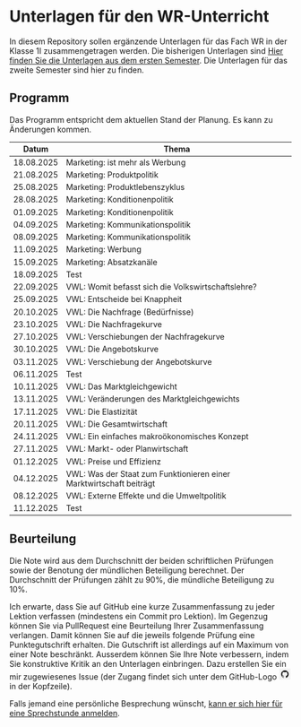 # Unterlagen für den WR-Unterricht

In diesem Repository sollen ergänzende Unterlagen für das Fach WR in der Klasse
1I zusammengetragen werden. Die bisherigen Unterlagen sind
<a href="https://wr-i-24-27.github.io/Skript/">Hier finden Sie die
Unterlagen aus dem ersten Semester</a>. Die Unterlagen für das zweite
Semester
sind hier zu finden.

## Programm

Das Programm entspricht dem aktuellen Stand der Planung. Es kann zu
Änderungen kommen.

| Datum | Thema |
| ----- | ----- |
| 18.08.2025 | Marketing: ist mehr als Werbung |
| 21.08.2025 | Marketing: Produktpolitik |
| 25.08.2025 | Marketing: Produktlebenszyklus |
| 28.08.2025 | Marketing: Konditionenpolitik |
| 01.09.2025 | Marketing: Konditionenpolitik |
| 04.09.2025 | Marketing: Kommunikationspolitik |
| 08.09.2025 | Marketing: Kommunikationspolitik |
| 11.09.2025 | Marketing: Werbung |
| 15.09.2025 | Marketing: Absatzkanäle |
| 18.09.2025 | Test |
| 22.09.2025 | VWL: Womit befasst sich die Volkswirtschaftslehre? |
| 25.09.2025 | VWL: Entscheide bei Knappheit |
| 20.10.2025 | VWL: Die Nachfrage (Bedürfnisse) |
| 23.10.2025 | VWL: Die Nachfragekurve |
| 27.10.2025 | VWL: Verschiebungen der Nachfragekurve |
| 30.10.2025 | VWL: Die Angebotskurve |
| 03.11.2025 | VWL: Verschiebung der Angebotskurve |
| 06.11.2025 | Test |
| 10.11.2025 | VWL: Das Marktgleichgewicht |
| 13.11.2025 | VWL: Veränderungen des Marktgleichgewichts |
| 17.11.2025 | VWL: Die Elastizität |
| 20.11.2025 | VWL: Die Gesamtwirtschaft |
| 24.11.2025 | VWL: Ein einfaches makroökonomisches Konzept |
| 27.11.2025 | VWL: Markt- oder Planwirtschaft |
| 01.12.2025 | VWL: Preise und Effizienz |
| 04.12.2025 | VWL: Was der Staat zum Funktionieren einer Marktwirtschaft beiträgt |
| 08.12.2025 | VWL: Externe Effekte und die Umweltpolitik |
| 11.12.2025 | Test |



## Beurteilung

Die Note wird aus dem Durchschnitt der beiden schriftlichen Prüfungen
sowie der Benotung der mündlichen Beteiligung berechnet. Der
Durchschnitt der Prüfungen zählt zu 90%, die mündliche Beteiligung zu
10%.  

Ich erwarte, dass Sie auf GitHub eine kurze Zusammenfassung zu jeder Lektion
verfassen (mindestens ein Commit pro Lektion). Im Gegenzug können Sie via
PullRequest eine Beurteilung Ihrer Zusammenfassung verlangen. Damit können Sie
auf die jeweils folgende Prüfung eine Punktegutschrift erhalten. Die Gutschrift
ist allerdings auf ein Maximum von einer Note beschränkt. Ausserdem können Sie
Ihre Note verbessern, indem Sie konstruktive Kritik an den Unterlagen
einbringen. Dazu erstellen Sie ein mir zugewiesenes Issue (der Zugang findet
sich unter dem GitHub-Logo
![](octocat_klein.png) 
in der Kopfzeile).

Falls jemand eine persönliche Besprechung wünscht, 
<a href="https://calendar.app.google/XdTippvkrbHJct3Y9" target="_blank">
kann er sich hier für eine Sprechstunde anmelden<a>.